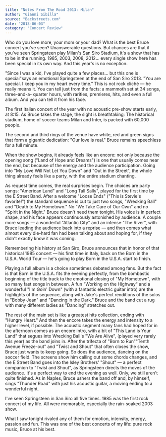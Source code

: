 ```yaml
---
title: "Notes From The Road 2013: Milan"
author: "Gianni Sibilla"
source: "Backstreets.com"
date: "2013-06-03"
category: "Concert Review"
---
```


Who do you love more, your mom or your dad? What is the best Bruce concert you've seen? Unanswerable questions. But chances are that if you've seen Springsteen play Milan's San Siro Stadium, it's a show that has to be in the running. 1985, 2003, 2008, 2012... every single show here has been special in its own way. And this year's is no exception.

"Since I was a kid, I've played quite a few places... but this one is special"says an emotional Springsteen at the end of San Siro 2013. "You are special. I keep you in my heart every time." This is not rock cliché — he really means it. You can tell just from the facts: a mammoth set at 34 songs, three-and-a- quarter hours, with rarities, premieres, hits, and even a full album. And you can tell it from his face.

The first Italian concert of the year with no acoustic pre-show starts early, at 8:15. As Bruce takes the stage, the sight is breathtaking: The historical stadium, home of soccer teams Milan and Inter, is packed with 60,000 people.

The second and third rings of the venue have white, red and green signs that form a gigantic dedication: "Our love is real." Bruce remains speechless for a full minute.

When the show begins, it already feels like an encore: not only because the opening song ("Land of Hope and Dreams") is one that usually comes near the end, but because of the energy and the audience participation. Going into "My Love Will Not Let You Down" and "Out in the Street", the whole thing already feels like a party, with the entire stadium chanting.

As request time comes, the real surprises begin. The choices are party songs: "American Land" and "Long Tall Sally", played for the first time by the E Street Band. After a welcome "Loose Ends" ("This is Stevie's favorite!") the standard sequence is cut to just two songs, "Wrecking Ball" and "Death to My Hometown." No "We Take Care of Our Own" and no "Spirit in the Night." Bruce doesn't need them tonight. His voice is in perfect shape, and his face appears continuously astonished by audience. A couple more songs — a wonderful "Atlantic City" and an intense "The River", with Bruce leading the audience back into a reprise — and then comes what almost every die-hard fan had been talking about and hoping for, if they didn't exactly know it was coming.

Remembering his history at San Siro, Bruce announces that in honor of that historical 1985 concert — his first time in Italy, back on the Born in the U.S.A. World Tour — he's going to play Born in the U.S.A. start to finish.

Playing a full album is a choice sometimes debated among fans. But the fact is that Born in the U.S.A. fits the evening perfectly, from the bombastic beginning of the title track to the emotional closing of "My Hometown", with so many fast songs in between. A fun "Working on the Highway" and a wonderful "I'm Goin' Down" (with a fantastic electric guitar intro) are the highlights of the sequence, along with Jake's perfect renditions of the solos in "Bobby Jean" and "Dancing in the Dark." Bruce and the band cut a rug with many different ladies as "Dancing" stretches out.

The rest of the main set is like a greatest hits collection, ending with "Hungry Heart." And then the encore takes the energy and intensity to a higher level, if possible. The acoustic segment many fans had hoped for in the afternoon comes as an encore intro, with a bit of "This Land is Your Land" that segues into Wrecking Ball's "We Are Alive", (played very rarely this year) as the band joins in. After the trifecta of "Born to Run""Tenth Avenue Freeze-out" and "Twist and Shout" that often closes the show, Bruce just wants to keep going. So does the audience, dancing on the soccer field. The screens show him calling out some chords changes, and the E Street Band goes into the Isley Brothers' "Shout" — a perfect companion to "Twist and Shout", as Springsteen directs the moves of the audience. It's a perfect way to end the evening as well. Only, we still aren't quite finished. As in Naples, Bruce ushers the band off and, by himself, sings "Thunder Road" with just his acoustic guitar, a moving ending to a wonderful night.

I've seen Springsteen in San Siro all five times. 1985 was the first rock concert of my life. All were memorable, especially the rain-soaked 2003 show.

What I saw tonight rivaled any of them for emotion, intensity, energy, passion and fun. This was one of the best concerts of my life: pure rock music, Bruce at his best.
